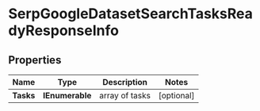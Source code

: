 # SerpGoogleDatasetSearchTasksReadyResponseInfo


## Properties

| Name | Type | Description | Notes |
|------------ | ------------- | ------------- | -------------|
**Tasks** | **IEnumerable<SerpGoogleDatasetSearchTasksReadyTaskInfo>** | array of tasks |[optional]|